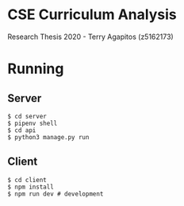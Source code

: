 # CSE Curriculum Analysis

Research Thesis 2020 - Terry Agapitos (z5162173)

# Running

## Server

```shell
$ cd server
$ pipenv shell
$ cd api
$ python3 manage.py run
```

## Client

```shell
$ cd client
$ npm install
$ npm run dev # development
```
